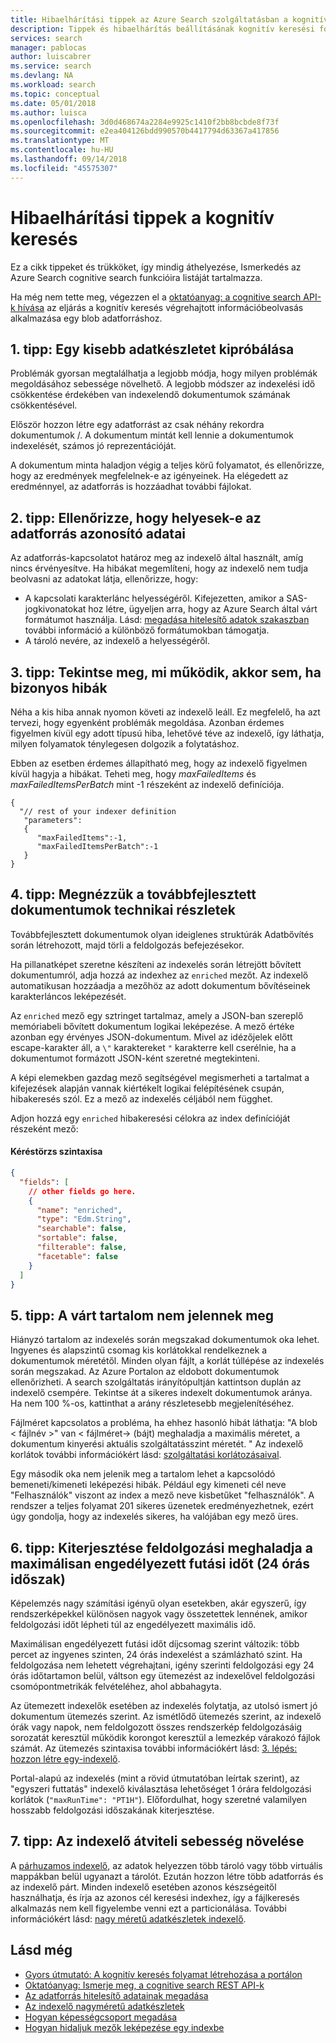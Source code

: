 ```yaml
---
title: Hibaelhárítási tippek az Azure Search szolgáltatásban a kognitív keresés |} A Microsoft Docs
description: Tippek és hibaelhárítás beállításának kognitív keresési folyamatok az Azure Search szolgáltatásban.
services: search
manager: pablocas
author: luiscabrer
ms.service: search
ms.devlang: NA
ms.workload: search
ms.topic: conceptual
ms.date: 05/01/2018
ms.author: luisca
ms.openlocfilehash: 3d0d468674a2284e9925c1410f2bb8bcbde8f73f
ms.sourcegitcommit: e2ea404126bdd990570b4417794d63367a417856
ms.translationtype: MT
ms.contentlocale: hu-HU
ms.lasthandoff: 09/14/2018
ms.locfileid: "45575307"
---
```

# <a name="troubleshooting-tips-for-cognitive-search"></a>Hibaelhárítási tippek a kognitív keresés

Ez a cikk tippeket és trükköket, így mindig áthelyezése, Ismerkedés az Azure Search cognitive search funkcióira listáját tartalmazza. 

Ha még nem tette meg, végezzen el a [oktatóanyag: a cognitive search API-k hívása](cognitive-search-quickstart-blob.md) az eljárás a kognitív keresés végrehajtott információbeolvasás alkalmazása egy blob adatforráshoz.

## <a name="tip-1-start-with-a-small-dataset"></a>1. tipp: Egy kisebb adatkészletet kipróbálása
Problémák gyorsan megtalálhatja a legjobb módja, hogy milyen problémák megoldásához sebessége növelhető. A legjobb módszer az indexelési idő csökkentése érdekében van indexelendő dokumentumok számának csökkentésével. 

Először hozzon létre egy adatforrást az csak néhány rekordra dokumentumok /. A dokumentum mintát kell lennie a dokumentumok indexelését, számos jó reprezentációját. 

A dokumentum minta haladjon végig a teljes körű folyamatot, és ellenőrizze, hogy az eredmények megfelelnek-e az igényeinek. Ha elégedett az eredménnyel, az adatforrás is hozzáadhat további fájlokat.

## <a name="tip-2-make-sure-your-data-source-credentials-are-correct"></a>2. tipp: Ellenőrizze, hogy helyesek-e az adatforrás azonosító adatai
Az adatforrás-kapcsolatot határoz meg az indexelő által használt, amíg nincs érvényesítve. Ha hibákat megemlíteni, hogy az indexelő nem tudja beolvasni az adatokat látja, ellenőrizze, hogy:
- A kapcsolati karakterlánc helyességéről. Kifejezetten, amikor a SAS-jogkivonatokat hoz létre, ügyeljen arra, hogy az Azure Search által várt formátumot használja. Lásd: [megadása hitelesítő adatok szakaszban](
https://docs.microsoft.com/azure/search/search-howto-indexing-azure-blob-storage#how-to-specify-credentials) további információ a különböző formátumokban támogatja.
- A tároló nevére, az indexelő a helyességéről.

## <a name="tip-3-see-what-works-even-if-there-are-some-failures"></a>3. tipp: Tekintse meg, mi működik, akkor sem, ha bizonyos hibák
Néha a kis hiba annak nyomon követi az indexelő leáll. Ez megfelelő, ha azt tervezi, hogy egyenként problémák megoldása. Azonban érdemes figyelmen kívül egy adott típusú hiba, lehetővé téve az indexelő, így láthatja, milyen folyamatok ténylegesen dolgozik a folytatáshoz.

Ebben az esetben érdemes állapítható meg, hogy az indexelő figyelmen kívül hagyja a hibákat. Teheti meg, hogy *maxFailedItems* és *maxFailedItemsPerBatch* mint -1 részeként az indexelő definíciója.

```
{
  "// rest of your indexer definition
   "parameters":
   {
      "maxFailedItems":-1,
      "maxFailedItemsPerBatch":-1
   }
}
```
## <a name="tip-4-looking-at-enriched-documents-under-the-hood"></a>4. tipp: Megnézzük a továbbfejlesztett dokumentumok technikai részletek 
Továbbfejlesztett dokumentumok olyan ideiglenes struktúrák Adatbővítés során létrehozott, majd törli a feldolgozás befejezésekor.

Ha pillanatképet szeretne készíteni az indexelés során létrejött bővített dokumentumról, adja hozzá az indexhez az ```enriched``` mezőt. Az indexelő automatikusan hozzáadja a mezőhöz az adott dokumentum bővítéseinek karakterláncos leképezését.

Az ```enriched``` mező egy sztringet tartalmaz, amely a JSON-ban szereplő memóriabeli bővített dokumentum logikai leképezése.  A mező értéke azonban egy érvényes JSON-dokumentum. Mivel az idézőjelek előtt escape-karakter áll, a `\"` karaktereket `"` karakterre kell cserélnie, ha a dokumentumot formázott JSON-ként szeretné megtekinteni. 

A képi elemekben gazdag mező segítségével megismerheti a tartalmat a kifejezések alapján vannak kiértékelt logikai felépítésének csupán, hibakeresés szól. Ez a mező az indexelés céljából nem függhet.

Adjon hozzá egy ```enriched``` hibakeresési célokra az index definícióját részeként mező:

#### <a name="request-body-syntax"></a>Kéréstörzs szintaxisa
```json
{
  "fields": [
    // other fields go here.
    {
      "name": "enriched",
      "type": "Edm.String",
      "searchable": false,
      "sortable": false,
      "filterable": false,
      "facetable": false
    }
  ]
}
```

## <a name="tip-5-expected-content-fails-to-appear"></a>5. tipp: A várt tartalom nem jelennek meg

Hiányzó tartalom az indexelés során megszakad dokumentumok oka lehet. Ingyenes és alapszintű csomag kis korlátokkal rendelkeznek a dokumentumok méretétől. Minden olyan fájlt, a korlát túllépése az indexelés során megszakad. Az Azure Portalon az eldobott dokumentumok ellenőrizheti. A search szolgáltatás irányítópultján kattintson duplán az indexelő csempére. Tekintse át a sikeres indexelt dokumentumok aránya. Ha nem 100 %-os, kattinthat a arány részletesebb megjelenítéséhez. 

Fájlméret kapcsolatos a probléma, ha ehhez hasonló hibát láthatja: "A blob < fájlnév >" van < fájlméret-> (bájt) meghaladja a maximális méretet, a dokumentum kinyerési aktuális szolgáltatásszint méretét. " Az indexelő korlátok további információkért lásd: [szolgáltatási korlátozásaival](search-limits-quotas-capacity.md).

Egy második oka nem jelenik meg a tartalom lehet a kapcsolódó bemeneti/kimeneti leképezési hibák. Például egy kimeneti cél neve "Felhasználók" viszont az index a mező neve kisbetűket "felhasználók". A rendszer a teljes folyamat 201 sikeres üzenetek eredményezhetnek, ezért úgy gondolja, hogy az indexelés sikeres, ha valójában egy mező üres. 

## <a name="tip-6-extend-processing-beyond-maximum-run-time-24-hour-window"></a>6. tipp: Kiterjesztése feldolgozási meghaladja a maximálisan engedélyezett futási időt (24 órás időszak)

Képelemzés nagy számítási igényű olyan esetekben, akár egyszerű, így rendszerképekkel különösen nagyok vagy összetettek lennének, amikor feldolgozási időt lépheti túl az engedélyezett maximális idő. 

Maximálisan engedélyezett futási időt díjcsomag szerint változik: több percet az ingyenes szinten, 24 órás indexelést a számlázható szint. Ha feldolgozása nem lehetett végrehajtani, igény szerinti feldolgozási egy 24 órás időtartamon belül, váltson egy ütemezést az indexelővel feldolgozási csomópontmetrikák felvételéhez, ahol abbahagyta. 

Az ütemezett indexelők esetében az indexelés folytatja, az utolsó ismert jó dokumentum ütemezés szerint. Az ismétlődő ütemezés szerint, az indexelő órák vagy napok, nem feldolgozott összes rendszerkép feldolgozásáig sorozatát keresztül működik korongot keresztül a lemezkép várakozó fájlok számát. Az ütemezés szintaxisa további információkért lásd: [3. lépés: hozzon létre egy-indexelő](search-howto-indexing-azure-blob-storage.md#step-3-create-an-indexer).

Portal-alapú az indexelés (mint a rövid útmutatóban leírtak szerint), az "egyszeri futtatás" indexelő kiválasztása lehetőséget 1 órára feldolgozási korlátok (`"maxRunTime": "PT1H"`). Előfordulhat, hogy szeretné valamilyen hosszabb feldolgozási időszakának kiterjesztése.

## <a name="tip-7-increase-indexing-throughput"></a>7. tipp: Az indexelő átviteli sebesség növelése

A [párhuzamos indexelő](search-howto-large-index.md), az adatok helyezzen több tároló vagy több virtuális mappákban belül ugyanazt a tárolót. Ezután hozzon létre több adatforrás és az indexelő párt. Minden indexelő esetében azonos készségeitől használhatja, és írja az azonos cél keresési indexhez, így a fájlkeresés alkalmazás nem kell figyelembe venni ezt a particionálása.
További információkért lásd: [nagy méretű adatkészletek indexelő](search-howto-indexing-azure-blob-storage.md#indexing-large-datasets).

## <a name="see-also"></a>Lásd még
+ [Gyors útmutató: A kognitív keresés folyamat létrehozása a portálon](cognitive-search-quickstart-blob.md)
+ [Oktatóanyag: Ismerje meg, a cognitive search REST API-k](cognitive-search-tutorial-blob.md)
+ [Az adatforrás hitelesítő adatainak megadása](search-howto-indexing-azure-blob-storage.md#how-to-specify-credentials)
+ [Az indexelő nagyméretű adatkészletek](search-howto-indexing-azure-blob-storage.md#indexing-large-datasets)
+ [Hogyan képességcsoport megadása](cognitive-search-defining-skillset.md)
+ [Hogyan hidaljuk mezők leképezése egy indexbe](cognitive-search-output-field-mapping.md)
